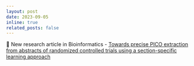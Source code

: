 ```yaml
---
layout: post
date: 2023-09-05
inline: true
related_posts: false
---
```


:page_facing_up: New research article in Bioinformatics - [Towards precise PICO extraction from abstracts of randomized controlled trials using a section-specific learning approach](https://academic.oup.com/bioinformatics/article/39/9/btad542/7260503)
